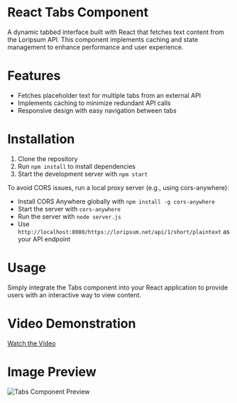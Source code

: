 # React Tabs Component
A dynamic tabbed interface built with React that fetches text content from the Loripsum API. This component implements caching and state management to enhance performance and user experience.

# Features
- Fetches placeholder text for multiple tabs from an external API
- Implements caching to minimize redundant API calls
- Responsive design with easy navigation between tabs

# Installation
1. Clone the repository
2. Run `npm install` to install dependencies
3. Start the development server with `npm start`

To avoid CORS issues, run a local proxy server (e.g., using cors-anywhere):
- Install CORS Anywhere globally with `npm install -g cors-anywhere`
- Start the server with `cors-anywhere` 
- Run the server with `node server.js`
- Use `http://localhost:8080/https://loripsum.net/api/1/short/plaintext` as your API endpoint

# Usage
Simply integrate the Tabs component into your React application to provide users with an interactive way to view content.

# Video Demonstration
[Watch the Video](https://drive.google.com/file/d/1pcf1NxjJQO_LsmFcBSVnYMDEbpUElJJN/view?usp=drive_link)


# Image Preview
![Tabs Component Preview](https://drive.google.com/file/d/1u8jbpF1OEHswJtXqilPDHsFVxiMuA-4p/view)

